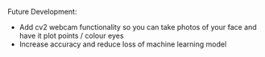 Future Development:

- Add cv2 webcam functionality so you can take photos of your face and have it plot points / colour eyes
- Increase accuracy and reduce loss of machine learning model
